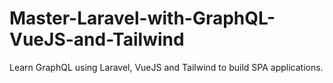 # Master-Laravel-with-GraphQL-VueJS-and-Tailwind
Learn GraphQL using Laravel, VueJS and Tailwind to build SPA applications.
